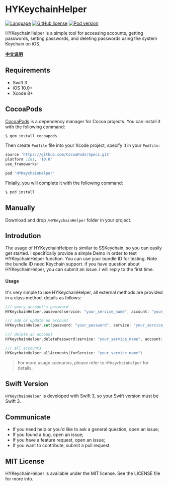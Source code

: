# HYKeychainHelper


  [![Language](https://img.shields.io/badge/Swift-3.0-orange.svg)]()
  [![GitHub license](https://img.shields.io/cocoapods/l/HYKeychainHelper.svg)](https://github.com/castial/HYKeychainHelper/blob/master/LICENSE)
  [![Pod version](http://img.shields.io/cocoapods/v/HYKeychainHelper.svg)](https://cocoapods.org/pods/HYKeychainHelper)

HYKeychainHelper is a simple tool for accessing accounts, getting passwords, setting passwords, and deleting passwords using the system Keychain on iOS.

[**中文说明**](Docs/README_cn.md)

## Requirements

- Swift 3
- iOS 10.0+
- Xcode 8+

## CocoaPods


[CocoaPods](http://cocoapods.org) is a dependency manager for Cocoa projects. You can install it with the following command:

```bash
$ gem install cocoapods
```

Then create `Podfile` file into your Xcode project, specify it in your `Podfile`:

```ruby
source 'https://github.com/CocoaPods/Specs.git'
platform :ios, '10.0'
use_frameworks!

pod 'HYKeychainHelper'
```

Finially, you will complete it with the following command:

```bash
$ pod install
```

## Manually

Download and drop ```/HYKeychainHelper``` folder in your project.

## Introdution

The usage of HYKeychainHelper is similar to SSKeychain, so you can easily get started. I specifically provide a simple Demo in order to test HYKeychainHelper function. You can use your bundle ID for testing. Note the bundle ID need Keychain support. if you have question about HYKeychainHelper, you can submit an issue. I will reply to the first time.

#### Usage

It's very simple to use HYKeychainHelper, all external methods are provided in a class method. details as follows:

```swift
/// query account's password
HYKeychainHelper.password(service: "your_service_name", account: "your_account_name")

/// add or update an account
HYKeychainHelper.set(password: "your_password", service: "your_service_name", account: "your_account_name")

/// delete an account
HYKeychainHelper.deletePassword(service: "your_service_name", account: "your_account_name")

/// all accounts
HYKeychainHelper.allAccounts(forService: "your_service_name")
```

>For more usage scenarios, please refer to `HYKeychainHelper` for details.

## Swift Version

`HYKeychainHelper` is developed with Swift 3, so your Swift version must be Swift 3.

## Communicate

- If you need help or you'd like to ask a general question, open an issue;
- If you found a bug, open an issue;
- If you have a feature request, open an issue;
- If you want to contribute, submit a pull request.

## MIT License
HYKeychainHelper is available under the MIT license. See the LICENSE file for more info.
